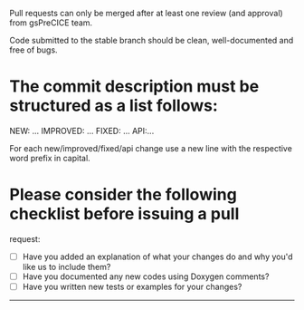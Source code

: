 
Pull requests can only be merged after at least one review (and
approval) from gsPreCICE team.

Code submitted to the stable branch should be clean, well-documented
and free of bugs.

# The commit description must be structured as a list follows:

NEW: ...
IMPROVED: ...
FIXED: ...
API:...

For each new/improved/fixed/api change use a new line with the
respective word prefix in capital.

# Please consider the following checklist before issuing a pull
request:
- [ ] Have you added an explanation of what your changes do and why
  you'd like us to include them?
- [ ] Have you documented any new codes using Doxygen comments?
- [ ] Have you written new tests or examples for your changes?
-----
